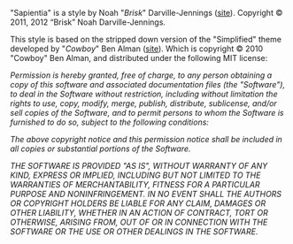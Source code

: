 "Sapientia" is a style by Noah "*Brisk*" Darville-Jennings \([site](http://www.noahdj.ca/ "noahdj.ca")\). Copyright © 2011, 2012 “Brisk” Noah Darville-Jennings.

This style is based on the stripped down version of the "Simplified" theme developed by "*Cowboy*" Ben Alman \([site](http://benalman.com/)\). Which is copyright © 2010 "Cowboy" Ben Alman, and distributed under the following MIT license:
 
*Permission is hereby granted, free of charge, to any person obtaining a copy of this software and associated documentation files (the "Software"), to deal in the Software without restriction, including without limitation the rights to use, copy, modify, merge, publish, distribute, sublicense, and/or sell copies of the Software, and to permit persons to whom the Software is furnished to do so, subject to the following conditions:*
 
*The above copyright notice and this permission notice shall be included in all copies or substantial portions of the Software.*
 
*THE SOFTWARE IS PROVIDED "AS IS", WITHOUT WARRANTY OF ANY KIND, EXPRESS OR IMPLIED, INCLUDING BUT NOT LIMITED TO THE WARRANTIES OF MERCHANTABILITY, FITNESS FOR A PARTICULAR PURPOSE AND NONINFRINGEMENT. IN NO EVENT SHALL THE AUTHORS OR COPYRIGHT HOLDERS BE LIABLE FOR ANY CLAIM, DAMAGES OR OTHER LIABILITY, WHETHER IN AN ACTION OF CONTRACT, TORT OR OTHERWISE, ARISING FROM, OUT OF OR IN CONNECTION WITH THE SOFTWARE OR THE USE OR OTHER DEALINGS IN THE SOFTWARE.*